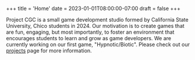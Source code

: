 +++
title = 'Home'
date = 2023-01-01T08:00:00-07:00
draft = false
+++

Project CGC is a small game development studio formed by California State University, Chico students in 2024. Our motivation is to create games that are fun, engaging, but most importantly, to foster an environment that encourages students to learn and grow as game developers. We are currently working on our first game, "Hypnotic/Biotic". Please check out our [projects](/projects) page for more information. 